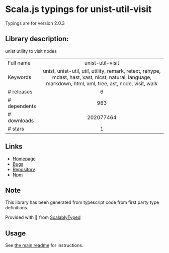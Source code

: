 
# Scala.js typings for unist-util-visit

Typings are for version 2.0.3

## Library description:
unist utility to visit nodes

|                    |                 |
| ------------------ | :-------------: |
| Full name          | unist-util-visit |
| Keywords           | unist, unist-util, util, utility, remark, retext, rehype, mdast, hast, xast, nlcst, natural, language, markdown, html, xml, tree, ast, node, visit, walk |
| # releases         | 6 |
| # dependents       | 983 |
| # downloads        | 202077464 |
| # stars            | 1 |

## Links
- [Homepage](https://github.com/syntax-tree/unist-util-visit#readme)
- [Bugs](https://github.com/syntax-tree/unist-util-visit/issues)
- [Repository](https://github.com/syntax-tree/unist-util-visit)
- [Npm](https://www.npmjs.com/package/unist-util-visit)
    


## Note
This library has been generated from typescript code from first party type definitions.

Provided with :purple_heart: from [ScalablyTyped](https://github.com/oyvindberg/ScalablyTyped)

## Usage
See [the main readme](../../readme.md) for instructions.


